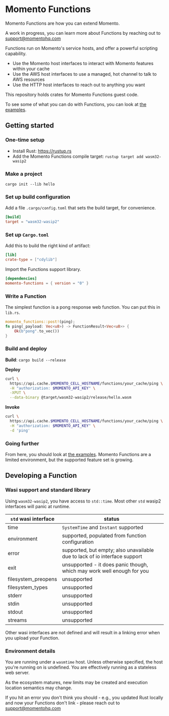 # Momento Functions

Momento Functions are how you can extend Momento.

A work in progress, you can learn more about Functions by reaching out to support@momentohq.com

Functions run on Momento's service hosts, and offer a powerful scripting capability.

* Use the Momento host interfaces to interact with Momento features within your cache
* Use the AWS host interfaces to use a managed, hot channel to talk to AWS resources
* Use the HTTP host interfaces to reach out to anything you want

This repository holds crates for Momento Functions guest code.

To see some of what you can do with Functions, you can look at [the examples](./momento-functions/examples/).

## Getting started

### One-time setup

* Install Rust: https://rustup.rs
* Add the Momento Functions compile target: `rustup target add wasm32-wasip2`

### Make a project

`cargo init --lib hello`

### Set up build configuration

Add a file `.cargo/config.toml` that sets the build target, for convenience.

```toml
[build]
target = "wasm32-wasip2"
```

### Set up `Cargo.toml`

Add this to build the right kind of artifact:

```toml
[lib]
crate-type = ["cdylib"]
```

Import the Functions support library.

```toml
[dependencies]
momento-functions = { version = "0" }
```

### Write a Function

The simplest function is a pong response web function. You can put this in `lib.rs`.

```rust
momento_functions::post!(ping);
fn ping(_payload: Vec<u8>) -> FunctionResult<Vec<u8>> {
    Ok(b"pong".to_vec())
}
```

### Build and deploy

**Build**: `cargo build --release`

**Deploy**

```bash
curl \
  https://api.cache.$MOMENTO_CELL_HOSTNAME/functions/your_cache/ping \
  -H "authorization: $MOMENTO_API_KEY" \
  -XPUT \
  --data-binary @target/wasm32-wasip2/release/hello.wasm
```

**Invoke**

```bash
curl \
  https://api.cache.$MOMENTO_CELL_HOSTNAME/functions/your_cache/ping \
  -H "authorization: $MOMENTO_API_KEY" \
  -d 'ping'
```

### Going further

From here, you should look at [the examples](./momento-functions/examples/). Momento Functions are a limited
environment, but the supported feature set is growing.

## Developing a Function

### Wasi support and standard library

Using `wasm32-wasip2`, you have access to `std::time`. Most other `std` wasip2 interfaces will panic at runtime.

| `std` wasi interface | status                                                                     |
|----------------------|----------------------------------------------------------------------------|
| time                 | `SystemTime` and `Instant` supported                                       |
| environment          | supported, populated from function configuration                           |
| error                | supported, but empty; also unavailable due to lack of io interface support |
| exit                 | unsupported - it does panic though, which may work well enough for you     |
| filesystem_preopens  | unsupported                                                                |
| filesystem_types     | unsupported                                                                |
| stderr               | unsupported                                                                |
| stdin                | unsupported                                                                |
| stdout               | unsupported                                                                |
| streams              | unsupported                                                                |

Other wasi interfaces are not defined and will result in a linking error when you upload your Function.

### Environment details

You are running under a `wasmtime` host. Unless otherwise specified, the host you're running on is undefined.
You are effectively running as a stateless web server.

As the ecosystem matures, new limits may be created and execution location semantics may change.

If you hit an error you don't think you should - e.g., you updated Rust locally and now your Functions don't
link - please reach out to support@momentohq.com
